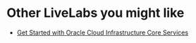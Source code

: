 # Other LiveLabs you might like


- [Get Started with Oracle Cloud Infrastructure Core Services](https://apexapps.oracle.com/pls/apex/dbpm/r/livelabs/view-workshop?wid=648)